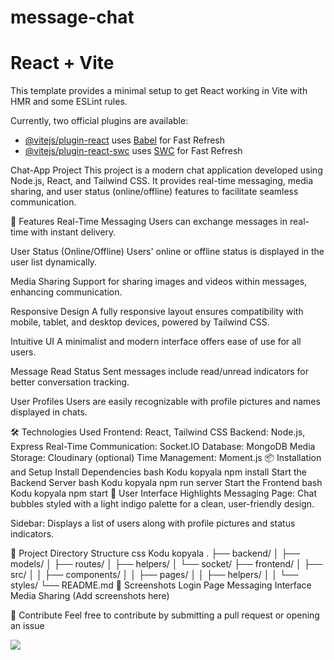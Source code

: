 # message-chat
# React + Vite

This template provides a minimal setup to get React working in Vite with HMR and some ESLint rules.

Currently, two official plugins are available:

- [@vitejs/plugin-react](https://github.com/vitejs/vite-plugin-react/blob/main/packages/plugin-react/README.md) uses [Babel](https://babeljs.io/) for Fast Refresh
- [@vitejs/plugin-react-swc](https://github.com/vitejs/vite-plugin-react-swc) uses [SWC](https://swc.rs/) for Fast Refresh


Chat-App Project
This project is a modern chat application developed using Node.js, React, and Tailwind CSS. It provides real-time messaging, media sharing, and user status (online/offline) features to facilitate seamless communication.

🚀 Features
Real-Time Messaging
Users can exchange messages in real-time with instant delivery.

User Status (Online/Offline)
Users' online or offline status is displayed in the user list dynamically.

Media Sharing
Support for sharing images and videos within messages, enhancing communication.

Responsive Design
A fully responsive layout ensures compatibility with mobile, tablet, and desktop devices, powered by Tailwind CSS.

Intuitive UI
A minimalist and modern interface offers ease of use for all users.

Message Read Status
Sent messages include read/unread indicators for better conversation tracking.

User Profiles
Users are easily recognizable with profile pictures and names displayed in chats.

🛠️ Technologies Used
Frontend: React, Tailwind CSS
Backend: Node.js, Express
Real-Time Communication: Socket.IO
Database: MongoDB
Media Storage: Cloudinary (optional)
Time Management: Moment.js
📦 Installation and Setup
Install Dependencies
bash
Kodu kopyala
npm install
Start the Backend Server
bash
Kodu kopyala
npm run server
Start the Frontend
bash
Kodu kopyala
npm start
🎨 User Interface Highlights
Messaging Page:
Chat bubbles styled with a light indigo palette for a clean, user-friendly design.

Sidebar:
Displays a list of users along with profile pictures and status indicators.

📂 Project Directory Structure
css
Kodu kopyala
.
├── backend/
│   ├── models/
│   ├── routes/
│   ├── helpers/
│   └── socket/
├── frontend/
│   ├── src/
│   │   ├── components/
│   │   ├── pages/
│   │   ├── helpers/
│   │   └── styles/
└── README.md
🌟 Screenshots
Login Page
Messaging Interface
Media Sharing
(Add screenshots here)

🤝 Contribute
Feel free to contribute by submitting a pull request or opening an issue

![]("../client/src/img/chat-message.gif")